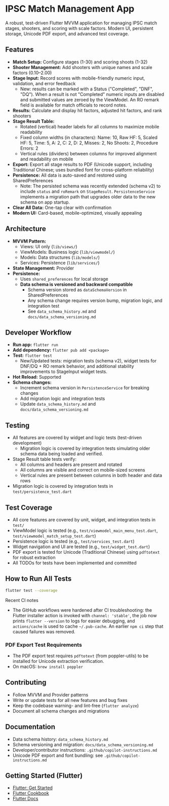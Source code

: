 
# IPSC Match Management App

A robust, test-driven Flutter MVVM application for managing IPSC match stages, shooters, and scoring with scale factors. Modern UI, persistent storage, Unicode PDF export, and advanced test coverage.

## Features
- **Match Setup:** Configure stages (1-30) and scoring shoots (1-32)
- **Shooter Management:** Add shooters with unique names and scale factors (0.10–2.00)
- **Stage Input:** Record scores with mobile-friendly numeric input, validation, and error feedback
  - New: results can be marked with a Status ("Completed", "DNF", "DQ"). When a result is not "Completed" numeric inputs are disabled and submitted values are zeroed by the ViewModel. An RO remark field is available for match officials to record notes.
- **Results:** Calculate and display hit factors, adjusted hit factors, and rank shooters
- **Stage Result Table:**
  - Rotated (vertical) header labels for all columns to maximize mobile readability
  - Fixed column widths (in characters): Name: 10, Raw HF: 5, Scaled HF: 5, Time: 5, A: 2, C: 2, D: 2, Misses: 2, No Shoots: 2, Procedure Errors: 2
  - Vertical rules (dividers) between columns for improved alignment and readability on mobile
- **Export:** Export all stage results to PDF (Unicode support, including Traditional Chinese; uses bundled font for cross-platform reliability)
- **Persistence:** All data is auto-saved and restored using SharedPreferences
  - Note: The persisted schema was recently extended (schema v2) to include `status` and `roRemark` on `StageResult`. `PersistenceService` implements a migration path that upgrades older data to the new schema on app startup.
- **Clear All Data:** One-tap clear with confirmation
- **Modern UI:** Card-based, mobile-optimized, visually appealing

## Architecture
- **MVVM Pattern:**
  - Views: UI only (`lib/views/`)
  - ViewModels: Business logic (`lib/viewmodel/`)
  - Models: Data structures (`lib/models/`)
  - Services: Persistence (`lib/services/`)
- **State Management:** Provider
- **Persistence:**
  - Uses `shared_preferences` for local storage
  - **Data schema is versioned and backward compatible**
    - Schema version stored as `dataSchemaVersion` in SharedPreferences
    - Any schema change requires version bump, migration logic, and integration test
    - See `data_schema_history.md` and `docs/data_schema_versioning.md`

## Developer Workflow
- **Run app:** `flutter run`
- **Add dependency:** `flutter pub add <package>`
- **Test:** `flutter test`
  - New/Updated tests: migration tests (schema v2), widget tests for DNF/DQ + RO remark behavior, and additional stability improvements to StageInput widget tests.
- **Hot Reload:** Supported
- **Schema changes:**
  - Increment schema version in `PersistenceService` for breaking changes
  - Add migration logic and integration tests
  - Update `data_schema_history.md` and `docs/data_schema_versioning.md`

## Testing
- All features are covered by widget and logic tests (test-driven development)
  - Migration logic is covered by integration tests simulating older schema data being loaded and verified.
- Stage Result table tests verify:
  - All columns and headers are present and rotated
  - All columns are visible and correct on mobile-sized screens
  - Vertical rules are present between columns in both header and data rows
- Migration logic is covered by integration tests in `test/persistence_test.dart`


## Test Coverage
- All core features are covered by unit, widget, and integration tests in `test/`
- ViewModel logic is tested (e.g., `test/viewmodel_main_menu_test.dart`, `test/viewmodel_match_setup_test.dart`)
- Persistence logic is tested (e.g., `test/services_test.dart`)
- Widget navigation and UI are tested (e.g., `test/widget_test.dart`)
- PDF export is tested for Unicode (Traditional Chinese) using `pdftotext` for robust extraction
- All TODOs for tests have been implemented and committed


## How to Run All Tests

```sh
flutter test --coverage
```

Recent CI notes
- The GitHub workflows were hardened after CI troubleshooting: the Flutter installer action is invoked with `channel: 'stable'`, the job now prints `flutter --version` to logs for easier debugging, and `actions/cache` is used to cache `~/.pub-cache`. An earlier `npm ci` step that caused failures was removed.

### PDF Export Test Requirements
- The PDF export test requires `pdftotext` (from poppler-utils) to be installed for Unicode extraction verification.
- On macOS: `brew install poppler`

## Contributing
- Follow MVVM and Provider patterns
- Write or update tests for all new features and bug fixes
- Keep the codebase warning- and lint-free (`flutter analyze`)
- Document all schema changes and migrations


## Documentation
- Data schema history: `data_schema_history.md`
- Schema versioning and migration: `docs/data_schema_versioning.md`
- Developer/contributor instructions: `.github/copilot-instructions.md`
- Unicode PDF export and font bundling: see `.github/copilot-instructions.md`

## Getting Started (Flutter)
- [Flutter: Get Started](https://docs.flutter.dev/get-started/codelab)
- [Flutter Cookbook](https://docs.flutter.dev/cookbook)
- [Flutter Docs](https://docs.flutter.dev/)
